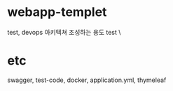 # webapp-templet
test, devops 아키텍쳐 조성하는 용도 test \

# etc
swagger, test-code, docker, application.yml, thymeleaf


